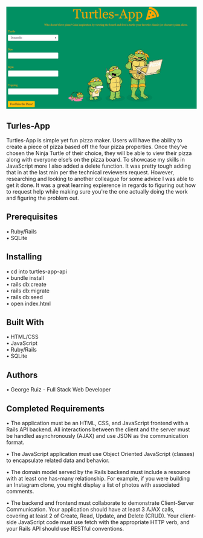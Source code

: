 ![Website](\turtles-app-client\turImg.png)

## Turles-App 

Turtles-App is simple yet fun pizza maker. Users will have the ability to create a piece of pizza based off the four pizza properties. Once they’ve chosen the Ninja Turtle of their choice, they will be able to view their pizza along with everyone else’s on the pizza board. To showcase my skills in JavaScript more I also added a delete function. It was pretty tough adding that in at the last min per the technical reviewers request. However, researching and looking to another colleague for some advice I was able to get it done. It was a great learning expierence in regards to figuring out how to request help while making sure you're the one actually doing the work and figuring the problem out. 

## Prerequisites  

• Ruby/Rails  
• SQLite

## Installing  

• cd into turtles-app-api  
• bundle install  
• rails db:create  
• rails db:migrate    
• rails db:seed  
• open index.html  

## Built With  

• HTML/CSS  
• JavaScript  
• Ruby/Rails  
• SQLite  

## Authors  

• George Ruiz - Full Stack Web Developer

## Completed Requirements  

• The application must be an HTML, CSS, and JavaScript frontend with a Rails API backend. All interactions between the client and the server must be handled asynchronously (AJAX) and use JSON as the communication format.  

• The JavaScript application must use Object Oriented JavaScript (classes) to encapsulate related data and behavior.

• The domain model served by the Rails backend must include a resource with at least one has-many relationship. For example, if you were building an Instagram clone, you might display a list of photos with associated comments.  

• The backend and frontend must collaborate to demonstrate Client-Server Communication. Your application should have at least 3 AJAX calls, covering at least 2 of Create, Read, Update, and Delete (CRUD). Your client-side JavaScript code must use fetch with the appropriate HTTP verb, and your Rails API should use RESTful conventions.


